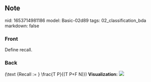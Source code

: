 ## Note
nid: 1653714981186
model: Basic-02d89
tags: 02_classification_bda
markdown: false

### Front
Define recall.

### Back
\(\text {Recall := } \frac{T P}{(T P+F N)}\) <b>Visualization:</b>
<img src="Screen-Shot-2020-05-12-at-8.30.48-PM.png">

